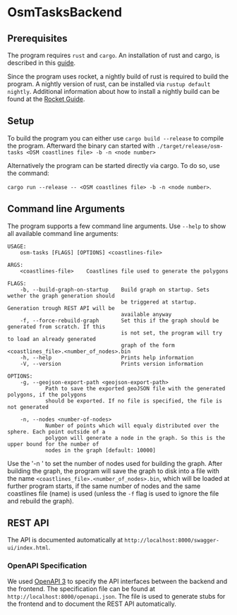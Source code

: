 # OsmTasksBackend

## Prerequisites

The program requires `rust` and `cargo`.
An installation of rust and cargo, is described in this [guide](https://www.rust-lang.org/tools/install).

Since the program uses rocket, a nightly build of rust is required to build the program.
A nightly version of rust, can be installed via `rustup default nightly`. Additional information about how to install a nightly build can be found at the [Rocket Guide](https://rocket.rs/v0.4/guide/getting-started/).

## Setup
To build the program you can either use `cargo build --release` to compile the program.
Afterward the binary can started with `./target/release/osm-tasks <OSM coastlines file> -b -n <node number>`

Alternatively the program can be started directly via cargo. To do so, use the command:

`cargo run --release -- <OSM coastlines file> -b -n <node number>`.

## Command line Arguments

The program supports a few command line arguments.
Use `--help` to show all available command line arguments:
```
USAGE:
    osm-tasks [FLAGS] [OPTIONS] <coastlines-file>

ARGS:
    <coastlines-file>    Coastlines file used to generate the polygons

FLAGS:
    -b, --build-graph-on-startup    Build graph on startup. Sets wether the graph generation should
                                    be triggered at startup. Generation trough REST API will be
                                    available anyway
    -f, --force-rebuild-graph       Set this if the graph should be generated from scratch. If this
                                    is not set, the program will try to load an already generated
                                    graph of the form <coastlines_file>.<number_of_nodes>.bin
    -h, --help                      Prints help information           
    -V, --version                   Prints version information

OPTIONS:
    -g, --geojson-export-path <geojson-export-path>
            Path to save the exported geoJSON file with the generated polygons, if the polygons
            should be exported. If no file is specified, the file is not generated

    -n, --nodes <number-of-nodes>
            Number of points which will equaly distributed over the sphere. Each point outside of a
            polygon will generate a node in the graph. So this is the upper bound for the number of
            nodes in the graph [default: 10000]
```
Use the '-n <node number>' to set the number of nodes used for building the graph.
After building the graph, the program will save the graph to disk into a file with the name `<coastlines_file>.<number_of_nodes>.bin`, which will be loaded at further program starts, if the same number of nodes and the same coastlines file (name) is used (unless the `-f` flag is used to ignore the file and rebuild the graph).

## REST API

The API is documented automatically at `http://localhost:8000/swagger-ui/index.html`.

### OpenAPI Specification

We used [OpenAPI 3](https://swagger.io/specification/) to specify the API interfaces between the backend and the frontend. The specification file can be found at `http://localhost:8000/openapi.json`. The file is used to generate stubs for the frontend and to document the REST API automatically.

